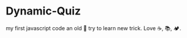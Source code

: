 Dynamic-Quiz
============

my first javascript code
an old :dog: try to learn new trick. Love :coffee:, :books:, :camping:.
